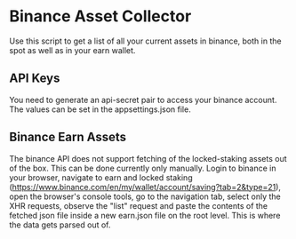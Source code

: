 # Binance Asset Collector

Use this script to get a list of all your current assets in binance, both in the spot as well as in your earn wallet.

## API Keys

You need to generate an api-secret pair to access your binance account. The values can be set in the appsettings.json file.

## Binance Earn Assets

The binance API does not support fetching of the locked-staking assets out of the box. This can be done currently only manually. Login to binance in your browser, navigate to earn and locked staking (https://www.binance.com/en/my/wallet/account/saving?tab=2&type=21),
open the browser's console tools, go to the navigation tab, select only the XHR requests, observe the "list" request and paste the contents of the fetched json file inside a new earn.json file on the root level. This is where the data gets parsed out of.